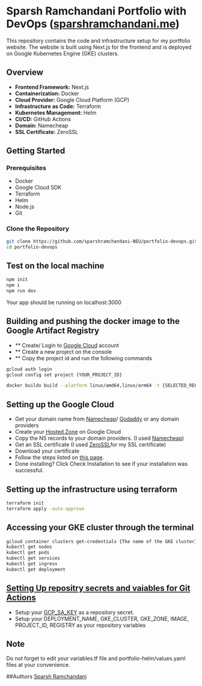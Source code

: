 # Sparsh Ramchandani Portfolio with DevOps ([sparshramchandani.me](https://sparshramchandani.me/))
This repository contains the code and infrastructure setup for my portfolio website. The website is built using Next.js for the frontend and is deployed on Google Kubernetes Engine (GKE) clusters. 

## Overview

- **Frontend Framework:** Next.js
- **Containerization:** Docker
- **Cloud Provider:** Google Cloud Platform (GCP)
- **Infrastructure as Code:** Terraform
- **Kubernetes Management:** Helm
- **CI/CD:** GitHub Actions
- **Domain:** Namecheap
- **SSL Certificate:** ZeroSSL

## Getting Started

### Prerequisites

- Docker
- Google Cloud SDK
- Terraform
- Helm
- Node.js
- Git

### Clone the Repository

```bash
git clone https://github.com/sparshramchandani-NEU/portfolio-devops.git
cd portfolio-devops
```

## Test on the local machine
```bash
npm init
npm i
npm run dev
```
Your app should be running on localhost:3000

## Building and pushing the docker image to the Google Artifact Registry
- ** Create/ Login to [Google Cloud](https://cloud.google.com/) account
- ** Create a new project on the console
- ** Copy the project id and run the following commands
```bash
gcloud auth login                                      
gcloud config set project (YOUR_PROJECT_ID}
```

```bash
docker buildx build --platform linux/amd64,linux/arm64 -t {SELECTED_REGION}-docker.pkg.dev/{YOUR_PROJECT_ID}/{IMAGE}:latest --output type=registry .
```

## Setting up the Google Cloud
- Get your domain name from [Namecheap](https://www.namecheap.com/)/ [Godaddy](https://www.godaddy.com/) or any domain providers
- Create your [Hosted Zone](https://cloud.google.com/dns/docs/zones) on Google Cloud
- Copy the NS records to your domain providers. (I used [Namecheap](https://www.namecheap.com/support/knowledgebase/article.aspx/434/2237/how-do-i-set-up-host-records-for-a-domain/))
- Get an SSL certificate (I used [ZeroSSL](https://zerossl.com/)for my SSL certificate)
- Download your certificate
- Follow the steps listed on [this page](https://help.zerossl.com/hc/en-us/articles/360058295994-Installing-SSL-Certificate-on-Google-App-Engine).
- Done installing? Click Check Installation to see if your installation was successful.

## Setting up the infrastructure using terraform
```bash
terraform init
terraform apply -auto-approve
```

## Accessing your GKE cluster through the terminal
```bash
gcloud container clusters get-credentials {The name of the GKE cluster} --region {The region to deploy resources} --project {The ID of the Google Cloud project}
kubectl get nodes
kubectl get pods
kubectl get services
kubectl get ingress
kubectl get deployment
```

## [Setting Up repositry secrets and vaiables for Git Actions]([url](https://docs.github.com/en/actions/security-guides/using-secrets-in-github-actions)) 
- Setup your [GCP_SA_KEY](https://cloud.google.com/iam/docs/keys-create-delete) as a repository secret.
- Setup your DEPLOYMENT_NAME, GKE_CLUSTER, GKE_ZONE, IMAGE, PROJECT_ID, REGISTRY as your repository variables

## Note
Do not forget to edit your variables.tf file and portfolio-helm/values.yaml files at your convenience.

##Authors
[Sparsh Ramchandani](https://www.linkedin.com/in/sparsh-ramchandani)
